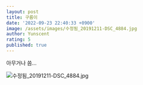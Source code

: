 ```yaml
---
layout: post
title: 구름이
date: '2022-09-23 22:40:33 +0900'
image: /assets/images/수정됨_20191211-DSC_4884.jpg
author: Yunscent
rating: 5
published: true
---
```



아무거나 씀...

![수정됨_20191211-DSC_4884.jpg]({{site.baseurl}}/assets/images/수정됨_20191211-DSC_4884.jpg)
